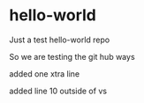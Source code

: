 # hello-world
Just a test hello-world repo

So we are testing the git hub ways


added one xtra line


added line 10 outside of vs
